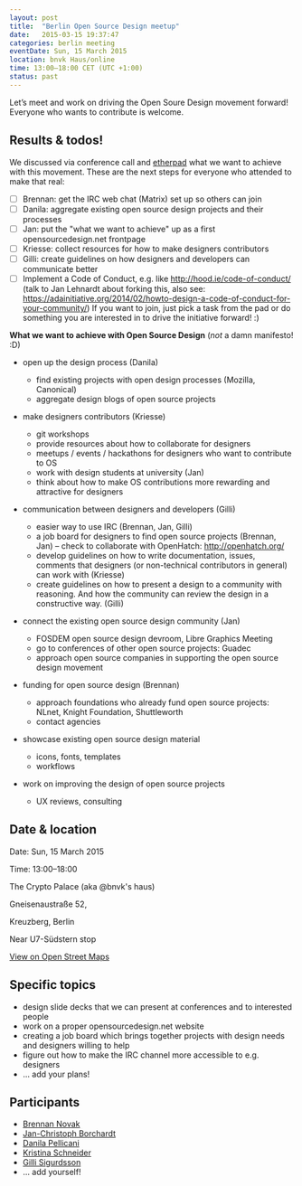 ```yaml
---
layout: post
title:  "Berlin Open Source Design meetup"
date:   2015-03-15 19:37:47
categories: berlin meeting
eventDate: Sun, 15 March 2015
location: bnvk Haus/online
time: 13:00–18:00 CET (UTC +1:00)
status: past
---
```

Let’s meet and work on driving the Open Soure Design movement forward! Everyone who wants to contribute is welcome.

## Results & todos!

We discussed via conference call and [etherpad](http://piratepad.net/fBoG0xwOiQ) what we want to achieve with this movement. These are the next steps for everyone who attended to make that real:

* [ ] Brennan: get the IRC web chat (Matrix) set up so others can join
* [ ] Danila: aggregate existing open source design projects and their processes
* [ ] Jan: put the "what we want to achieve" up as a first opensourcedesign.net frontpage
* [ ] Kriesse: collect resources for how to make designers contributors
* [ ] Gilli: create guidelines on how designers and developers can communicate better
* [ ] Implement a Code of Conduct, e.g. like http://hood.ie/code-of-conduct/ (talk to Jan Lehnardt about forking this, also see: https://adainitiative.org/2014/02/howto-design-a-code-of-conduct-for-your-community/)
If you want to join, just pick a task from the pad or do something you are interested in to drive the initiative forward! :)

**What we want to achieve with Open Source Design**
(_not_ a damn manifesto! :D)

* open up the design process (Danila)
  * find existing projects with open design processes (Mozilla, Canonical)
  * aggregate design blogs of open source projects

* make designers contributors (Kriesse)
  * git workshops
  * provide resources about how to collaborate for designers
  * meetups / events / hackathons for designers who want to contribute to OS
  * work with design students at university (Jan)
  * think about how to make OS contributions more rewarding and attractive for designers

* communication between designers and developers (Gilli)
  * easier way to use IRC (Brennan, Jan, Gilli)
  * a job board for designers to find open source projects (Brennan, Jan) – check to collaborate with OpenHatch: http://openhatch.org/
  * develop guidelines on how to write documentation, issues, comments that designers (or non-technical contributors in general) can work with (Kriesse)
  * create guidelines on how to present a design to a community with reasoning. And how the community can review the design in a constructive way. (Gilli)

* connect the existing open source design community (Jan)
  * FOSDEM open source design devroom, Libre Graphics Meeting
  * go to conferences of other open source projects: Guadec
  * approach open source companies in supporting the open source design movement

* funding for open source design (Brennan)
  * approach foundations who already fund open source projects: NLnet, Knight Foundation, Shuttleworth
  * contact agencies

* showcase existing open source design material
  * icons, fonts, templates
  * workflows

* work on improving the design of open source projects
  * UX reviews, consulting

## Date & location

Date: Sun, 15 March 2015

Time: 13:00–18:00

The Crypto Palace (aka @bnvk's haus)

Gneisenaustraße 52,

Kreuzberg, Berlin

Near U7-Südstern stop

[View on Open Street Maps](http://www.openstreetmap.org/?mlat=52.4893&mlon=13.4040#map=15/52.4893/13.4040)

## Specific topics

* design slide decks that we can present at conferences and to interested people
* work on a proper opensourcedesign.net website
* creating a job board which brings together projects with design needs and designers willing to help
* figure out how to make the IRC channel more accessible to e.g. designers
* … add your plans!

## Participants

* [Brennan Novak](https://github.com/bnvk)
* [Jan-Christoph Borchardt](https://github.com/jancborchardt)
* [Danila Pellicani](https://github.com/danilapellicani)
* [Kristina Schneider](https://github.com/kriesse)
* [Gilli Sigurdsson](https://github.com/gillisig)
* … add yourself!



